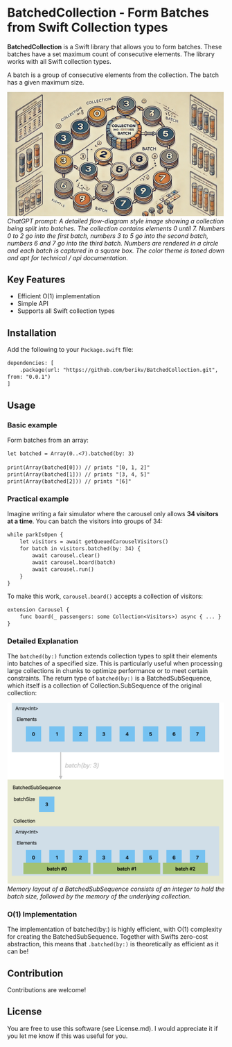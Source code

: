 # BatchedCollection - Form Batches from Swift Collection types

**BatchedCollection** is a Swift library that allows you to form batches. These batches have a set maximum count of consecutive elements. The library works with all Swift collection types.

A batch is a group of consecutive elements from the collection. The batch has a given maximum size.

<p>
    <img src="batchedgpt.webp" width="500" alt>
    <em>
    <br/>
    ChatGPT prompt: A detailed flow-diagram style image showing a collection being split into batches. The collection contains elements 0 until 7. Numbers 0 to 2 go into the first batch, numbers 3 to 5 go into the second batch, numbers 6 and 7 go into the third batch. Numbers are rendered in a circle and each batch is captured in a square box. The color theme is toned down and apt for technical / api documentation.
    </em>
</p>

## Key Features

* Efficient O(1) implementation
* Simple API
* Supports all Swift collection types

## Installation

Add the following to your `Package.swift` file:

    dependencies: [
        .package(url: "https://github.com/berikv/BatchedCollection.git", from: "0.0.1")
    ]

## Usage

### Basic example

Form batches from an array:

    let batched = Array(0..<7).batched(by: 3)
    
    print(Array(batched[0])) // prints "[0, 1, 2]"
    print(Array(batched[1])) // prints "[3, 4, 5]"
    print(Array(batched[2])) // prints "[6]"

### Practical example

Imagine writing a fair simulator where the carousel only allows **34 visitors at a time**. You can batch the visitors into groups of 34:

    while parkIsOpen {
        let visitors = await getQueuedCarouselVisitors()
        for batch in visitors.batched(by: 34) {
            await carousel.clear()
            await carousel.board(batch)
            await carousel.run()
        }
    }

To make this work, `carousel.board()` accepts a collection of visitors:

    extension Carousel {
        func board(_ passengers: some Collection<Visitors>) async { ... }
    }

### Detailed Explanation

The `batched(by:)` function extends collection types to split their elements into batches of a specified size. This is particularly useful when processing large collections in chunks to optimize performance or to meet certain constraints. The return type of `batched(by:)` is a BatchedSubSequence, which itself is a collection of Collection.SubSequence of the original collection:

<p>
    <img src="batched.png" width="500" alt>
    <em>
    <br/>
    Memory layout of a BatchedSubSequence consists of an integer to hold the batch size, followed by the memory of the underlying collection.
    </em>
</p>

### O(1) Implementation

The implementation of batched(by:) is highly efficient, with O(1) complexity for creating the BatchedSubSequence.
Together with Swifts zero-cost abstraction, this means that `.batched(by:)` is theoretically as efficient as it can be!

## Contribution

Contributions are welcome!

## License

You are free to use this software (see License.md).
I would appreciate it if you let me know if this was useful for you.
